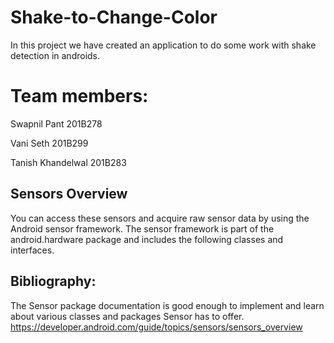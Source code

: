 # Shake-to-Change-Color

In this project we have created an application to do some work with shake detection in androids.

# Team members:
Swapnil Pant 201B278

Vani Seth 201B299

Tanish Khandelwal 201B283


## Sensors Overview

You can access these sensors and acquire raw sensor data by using the Android sensor framework. The sensor framework is part of the android.hardware package and includes the following classes and interfaces.


## Bibliography:

The Sensor package documentation is good enough to implement and learn about various classes and packages Sensor has to offer.
https://developer.android.com/guide/topics/sensors/sensors_overview
